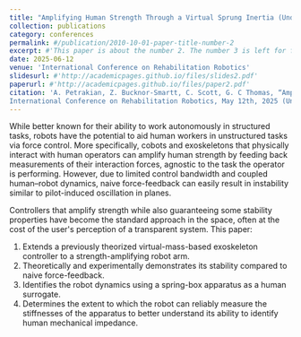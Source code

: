 ```yaml
---
title: "Amplifying Human Strength Through a Virtual Sprung Inertia (Under Review)"
collection: publications
category: conferences
permalink: #/publication/2010-10-01-paper-title-number-2
excerpt: #'This paper is about the number 2. The number 3 is left for future work.'
date: 2025-06-12
venue: 'International Conference on Rehabilitation Robotics'
slidesurl: #'http://academicpages.github.io/files/slides2.pdf'
paperurl: #'http://academicpages.github.io/files/paper2.pdf'
citation: 'A. Petrakian, Z. Bucknor-Smartt, C. Scott, G. C Thomas, “Amplifying Human Strength Through a Virtual Sprung Inertia”, IEEE
International Conference on Rehabilitation Robotics, May 12th, 2025 (Under Review) [Conference Paper]'
---
```


While better known for their ability to work autonomously in structured tasks, robots have the potential to aid human workers in unstructured tasks via force control. More specifically, cobots and exoskeletons that physically interact with human operators can amplify human strength by feeding back measurements of their interaction forces, agnostic to the task the operator is performing. However, due to limited control bandwidth and coupled human–robot dynamics, naive force-feedback can easily result in instability similar to pilot-induced oscillation in planes. 

Controllers that amplify strength while also guaranteeing some stability properties have become the standard approach in the space, often at the cost of the user's perception of a transparent system. This paper:  
1. Extends a previously theorized virtual-mass-based exoskeleton controller to a strength-amplifying robot arm.  
2. Theoretically and experimentally demonstrates its stability compared to naive force-feedback.  
3. Identifies the robot dynamics using a spring-box apparatus as a human surrogate.  
4. Determines the extent to which the robot can reliably measure the stiffnesses of the apparatus to better understand its ability to identify human mechanical impedance.
